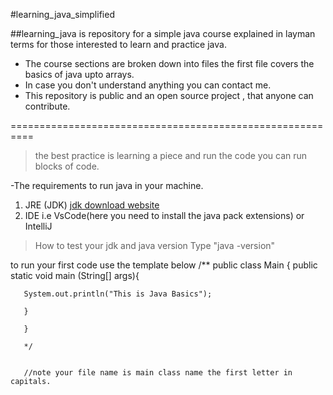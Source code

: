  #learning_java_simplified

 ##learning_java is repository for a simple java course explained in layman terms for those interested to learn and practice java.

 - The course sections are broken down into files
 the first file covers the basics of java upto arrays.
 - In case you don't understand anything you can contact me.
 - This repository is public and an open source project , that anyone can contribute.

 ==========================================================
 > the best practice is learning a piece and run the code you can run blocks of code.

 -The requirements to run java in your machine.
 1. JRE (JDK) [jdk download website](https://www.oracle.com/java/technologies/downloads/)
 2. IDE i.e VsCode(here you need to install the java pack extensions) or IntelliJ

 > How to test your jdk and java version
 Type "java -version"

 to run your first code use the template below
/**
 public class Main {
   public static void main (String[] args){

       System.out.println("This is Java Basics");

       }

       }

       */
    

       //note your file name is main class name the first letter in capitals.
